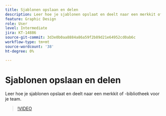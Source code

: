 ```yaml
---
title: Sjablonen opslaan en delen
description: Leer hoe je sjablonen opslaat en deelt naar een merkkit of -bibliotheek voor je team
feature: Graphic Design
role: User
level: Intermediate
jira: KT-14886
source-git-commit: 3d3e0b0aa8884a86a59f2b89d21e64952cd0ab6c
workflow-type: tm+mt
source-wordcount: '38'
ht-degree: 0%

---
```


# Sjablonen opslaan en delen

Leer hoe je sjablonen opslaat en deelt naar een merkkit of -bibliotheek voor je team.

>[!VIDEO](https://video.tv.adobe.com/v/3427098?quality=12&learn=on&hidetitle=true)
